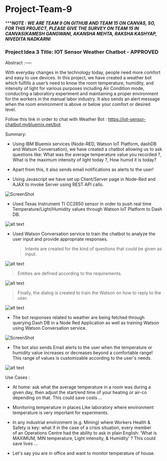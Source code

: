 # Project-Team-9
**********************NOTE : WE ARE TEAM 9 ON GITHUB AND TEAM 15 ON CANVAS, SO, FOR THIS PROJECT, PLEASE GIVE THE SURVEY ON TEAM 15 IN CANVAS(KAMESH GANGWANI, AKANSHA MEHTA, RAKSHA KASHYAP, NIVEDITA NADKARNI*******************

### Project Idea 3 Title: IOT Sensor Weather Chatbot - APPROVED

Abstract :-— 

With everyday changes in the technology today, people need more comfort and easy to use devices. In this project, we have created a weather bot which fulfills a user’s need to know the room temperature, humidity, and intensity of light for
various purposes including Air Condition mode, conducting a laboratory experiment and maintaining a proper environment
for the workers in the manual labor industry. It also sends an alert message when the room environment is above or below your
comfort or desired level. 

Follow this link in order to chat with Weather Bot : https://iot-sensor-chatbot.mybluemix.net/bot

Summary:

- Using IBM Bluemix services (Node-RED, Watson IoT Platform, dashDB and Watson Conversation), we have created a chatbot allowing us to ask questions like: What was the average temperature value you recorded ?, What is the maximum intensity of light today ?, How humid it is today? 

- Apart from this, it also sends email notifications as alerts to the user!

- Using Javascript we have set up Client/Server page in Node-Red and AJAX to invoke Server using REST API calls.

![ScreenShot](https://raw.github.com/SJSU272LabS17/Project-Team-9/master/node-red.png)

- Used Texas Instrument TI CC2650 sensor in order to push real time Temperature/Light/Humidity values through Watson IoT Platform to Dash DB. 

![alt text](https://raw.github.com/SJSU272LabS17/Project-Team-9/master/Sensor.jpg)

- Used Watson Conversation service to train the chatbot to analyze the user input and provide appropriate responses.
  > Intents are created for the kind of questions that could be given as input.

![alt text](https://raw.github.com/SJSU272LabS17/Project-Team-9/master/Watson_Intents.jpg)

  > Entities are defined according to the requirements.
  
 ![alt text](https://raw.github.com/SJSU272LabS17/Project-Team-9/master/Watson_Entities.jpg)
 
  > Finally, the dialog is created to train the Watson on how to reply to the user.
  
 ![alt text](https://raw.github.com/SJSU272LabS17/Project-Team-9/master/Watson_Dialog.jpg)

- The bot responses related to weather are being fetched through querying Dash DB in a Node Red Application as well as training Watson using Watson Conversation service.

![ScreenShot](https://raw.github.com/SJSU272LabS17/Project-Team-9/master/weather-chatbot.png)

- The bot also sends Email alerts to the user when the temperature or humidity value increases or decreases beyond a comfortable range! This range of values is customizable according to the user's needs.

![alt text](https://raw.github.com/SJSU272LabS17/Project-Team-9/master/Watson_Dialog.jpg)

Use Cases :

- At home: ask what the average temperature in a room was during a given day, then adjust the start/end time of your heating or air-co depending on that. This could save costs …

- Monitoring temperature in places Like laboratory where environment temperature is very important for experiments.

- In any industrial environment (e.g. Mining) where Workers Health & Safety is key: what if in the case of a crisis situation, every member of an Operations Centre had the ability to ask in plain English: ‘What is MAXIMUM, MIN temperature, Light intensity, & Humidity’ ? This could save lives … 

- Let's say you are in office and want to monitor temperature of house.


